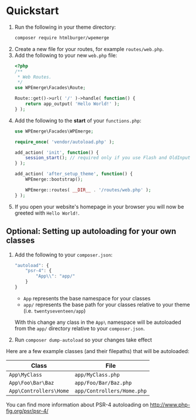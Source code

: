 # Quickstart

1. Run the following in your theme directory:
    ```bash
    composer require htmlburger/wpemerge
    ```
1. Create a new file for your routes, for example `routes/web.php`.
1. Add the following to your new `web.php` file:
    ```php
    <?php
    /**
     * Web Routes.
     */
    use WPEmerge\Facades\Route;

    Route::get()->url( '/' )->handle( function() {
        return app_output( 'Hello World!' );
    } );
    ```
1. Add the following to the **start** of your `functions.php`:
    ```php
    use WPEmerge\Facades\WPEmerge;
 
    require_once( 'vendor/autoload.php' );
 
    add_action( 'init', function() {
        session_start(); // required only if you use Flash and OldInput
    } );

    add_action( 'after_setup_theme', function() {
        WPEmerge::bootstrap();

        WPEmerge::routes( __DIR__ . '/routes/web.php' );
    } );
    ```
1. If you open your website's homepage in your browser you will now be greeted with `Hello World!`.

## Optional: Setting up autoloading for your own classes

1. Add the following to your `composer.json`:
    ```js
    "autoload": {
        "psr-4": {
            "App\\": "app/"
        }
    }
    ```
    - `App` represents the base namespace for your classes
    - `app/` represents the base path for your classes relative to your theme (i.e. `twentyseventeen/app`)

    With this change any class in the `App\` namespace will be autoloaded from the `app/` directory relative to your `composer.json`.
1. Run `composer dump-autoload` so your changes take effect

Here are a few example classes (and their filepaths) that will be autoloaded:

| Class                    | File                       |
|--------------------------|----------------------------|
| `App\MyClass`            | `app/MyClass.php`          |
| `App\Foo\Bar\Baz`        | `app/Foo/Bar/Baz.php`      |
| `App\Controllers\Home`   | `app/Controllers/Home.php` |


You can find more information about PSR-4 autoloading on http://www.php-fig.org/psr/psr-4/
